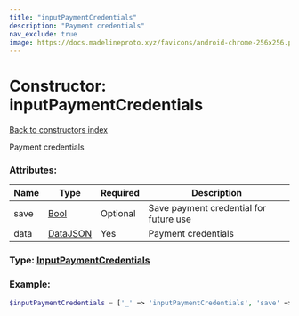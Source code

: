 ```yaml
---
title: "inputPaymentCredentials"
description: "Payment credentials"
nav_exclude: true
image: https://docs.madelineproto.xyz/favicons/android-chrome-256x256.png
---
```

# Constructor: inputPaymentCredentials  
[Back to constructors index](/API_docs/constructors/index.md)



Payment credentials

### Attributes:

| Name     |    Type       | Required | Description |
|----------|---------------|----------|-------------|
|save|[Bool](/API_docs/types/Bool.md) | Optional|Save payment credential for future use|
|data|[DataJSON](/API_docs/types/DataJSON.md) | Yes|Payment credentials|



### Type: [InputPaymentCredentials](/API_docs/types/InputPaymentCredentials.md)


### Example:

```php
$inputPaymentCredentials = ['_' => 'inputPaymentCredentials', 'save' => Bool, 'data' => DataJSON];
```  
